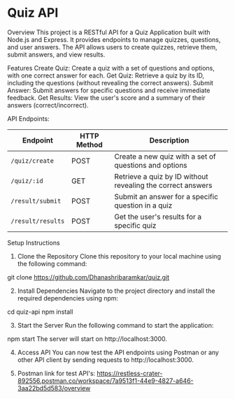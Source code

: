 # Quiz API

Overview
This project is a RESTful API for a Quiz Application built with Node.js and Express. It provides endpoints to manage quizzes, questions, and user answers. The API allows users to create quizzes, retrieve them, submit answers, and view results.

Features
Create Quiz: Create a quiz with a set of questions and options, with one correct answer for each.
Get Quiz: Retrieve a quiz by its ID, including the questions (without revealing the correct answers).
Submit Answer: Submit answers for specific questions and receive immediate feedback.
Get Results: View the user's score and a summary of their answers (correct/incorrect).

API Endpoints:

| Endpoint         | HTTP Method| Description                                        | 
|------------------|------------|----------------------------------------------------|
| `/quiz/create`   | POST       | Create a new quiz with a set of questions and  options    
| `/quiz/:id`      | GET        | Retrieve a quiz by ID without revealing the correct answers                                                    | 
| `/result/submit` | POST       | Submit an answer for a specific question in a quiz     
| `/result/results`| POST       | Get the user's results for a specific quiz              


Setup Instructions
1. Clone the Repository
Clone this repository to your local machine using the following command:

git clone https://github.com/Dhanashribaramkar/quiz.git


2. Install Dependencies
Navigate to the project directory and install the required dependencies using npm:

cd quiz-api
npm install


3. Start the Server
Run the following command to start the application:

npm start
The server will start on http://localhost:3000.

4. Access API
You can now test the API endpoints using Postman or any other API client by sending requests to http://localhost:3000.


5. Postman link for test API's:
https://restless-crater-892556.postman.co/workspace/7a9513f1-44e9-4827-a646-3aa22bd5d583/overview
